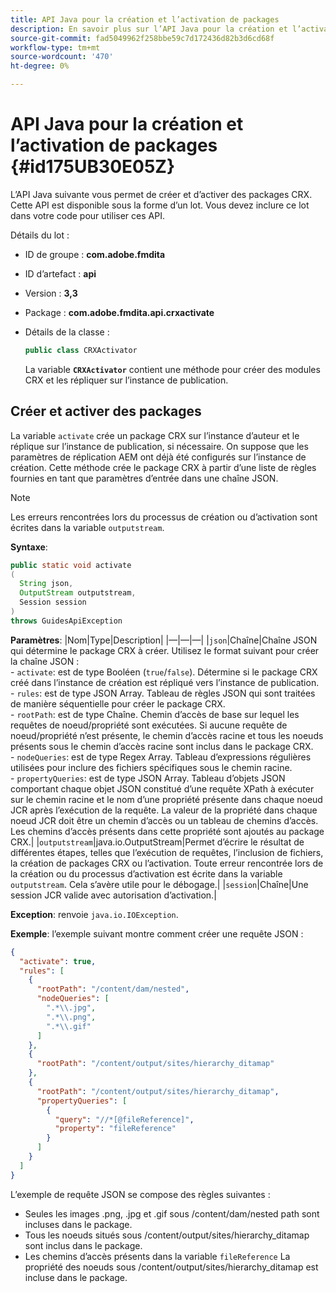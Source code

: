 ```yaml
---
title: API Java pour la création et l’activation de packages
description: En savoir plus sur l’API Java pour la création et l’activation de packages
source-git-commit: fad5049962f258bbe59c7d172436d82b3d6cd68f
workflow-type: tm+mt
source-wordcount: '470'
ht-degree: 0%

---
```



# API Java pour la création et l’activation de packages {#id175UB30E05Z}

L’API Java suivante vous permet de créer et d’activer des packages CRX. Cette API est disponible sous la forme d’un lot. Vous devez inclure ce lot dans votre code pour utiliser ces API.

Détails du lot :

- ID de groupe : **com.adobe.fmdita**

- ID d’artefact : **api**

- Version : **3,3**

- Package : **com.adobe.fmdita.api.crxactivate**

- Détails de la classe :

  ```JAVA
  public class CRXActivator
  ```

  La variable **`CRXActivator`** contient une méthode pour créer des modules CRX et les répliquer sur l’instance de publication.


## Créer et activer des packages

La variable `activate` crée un package CRX sur l’instance d’auteur et le réplique sur l’instance de publication, si nécessaire. On suppose que les paramètres de réplication AEM ont déjà été configurés sur l’instance de création. Cette méthode crée le package CRX à partir d’une liste de règles fournies en tant que paramètres d’entrée dans une chaîne JSON.
>[!NOTE]
>
> Les erreurs rencontrées lors du processus de création ou d’activation sont écrites dans la variable `outputstream`.

**Syntaxe**:

```JAVA
public static void activate
(
  String json, 
  OutputStream outputstream, 
  Session session
) 
throws GuidesApiException
```

**Paramètres**: |Nom|Type|Description| |—|—|—| |`json`|Chaîne|Chaîne JSON qui détermine le package CRX à créer. Utilisez le format suivant pour créer la chaîne JSON : <br>- `activate`: est de type Booléen \(`true`/`false`\). Détermine si le package CRX créé dans l’instance de création est répliqué vers l’instance de publication. <br> - `rules`: est de type JSON Array. Tableau de règles JSON qui sont traitées de manière séquentielle pour créer le package CRX. <br> - `rootPath`: est de type Chaîne. Chemin d’accès de base sur lequel les requêtes de noeud/propriété sont exécutées. Si aucune requête de noeud/propriété n’est présente, le chemin d’accès racine et tous les noeuds présents sous le chemin d’accès racine sont inclus dans le package CRX. <br> - `nodeQueries`: est de type Regex Array. Tableau d’expressions régulières utilisées pour inclure des fichiers spécifiques sous le chemin racine. <br> - `propertyQueries`: est de type JSON Array. Tableau d’objets JSON comportant chaque objet JSON constitué d’une requête XPath à exécuter sur le chemin racine et le nom d’une propriété présente dans chaque noeud JCR après l’exécution de la requête. La valeur de la propriété dans chaque noeud JCR doit être un chemin d’accès ou un tableau de chemins d’accès. Les chemins d’accès présents dans cette propriété sont ajoutés au package CRX.| |`outputstream`|java.io.OutputStream|Permet d’écrire le résultat de différentes étapes, telles que l’exécution de requêtes, l’inclusion de fichiers, la création de packages CRX ou l’activation. Toute erreur rencontrée lors de la création ou du processus d’activation est écrite dans la variable `outputstream`. Cela s’avère utile pour le débogage.| |`session`|Chaîne|Une session JCR valide avec autorisation d’activation.|

**Exception**: renvoie ``java.io.IOException``.

**Exemple**: l’exemple suivant montre comment créer une requête JSON :

```JSON
{
  "activate": true,
  "rules": [
    {
      "rootPath": "/content/dam/nested",
      "nodeQueries": [
        ".*\\.jpg",
        ".*\\.png",
        ".*\\.gif"        
      ]
    },
    {
      "rootPath": "/content/output/sites/hierarchy_ditamap"
    },
    {
      "rootPath": "/content/output/sites/hierarchy_ditamap",
      "propertyQueries": [
        {
          "query": "//*[@fileReference]",
          "property": "fileReference"
        }
      ]
    }
  ]
}
```

L’exemple de requête JSON se compose des règles suivantes :

- Seules les images .png, .jpg et .gif sous /content/dam/nested path sont incluses dans le package.
- Tous les noeuds situés sous /content/output/sites/hierarchy\_ditamap sont inclus dans le package.
- Les chemins d’accès présents dans la variable `fileReference` La propriété des noeuds sous /content/output/sites/hierarchy\_ditamap est incluse dans le package.

